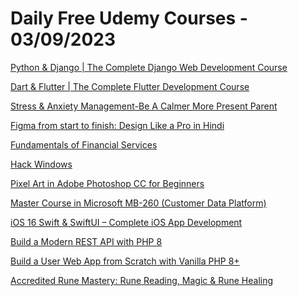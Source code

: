 # Daily Free Udemy Courses - 03/09/2023

[Python & Django | The Complete Django Web Development Course](https://www.udemy.com/course/python-django-the-complete-django-web-development-course/?couponCode=618CBA5B61484E2A1AC1,)
[Dart & Flutter | The Complete Flutter Development Course](https://www.udemy.com/course/dart-flutter-the-complete-flutter-development-course/?couponCode=1CF28B03FF78F7A9882D,)
[Stress & Anxiety Management-Be A Calmer More Present Parent](https://www.udemy.com/course/stressed-dadslearn-how-not-to-lose-your-sht/?couponCode=STRESSMANAGEMENT2023)
[Figma from start to finish: Design Like a Pro in Hindi](https://www.udemy.com/course/figma-from-start-to-finish-design-like-a-pro-in-hindi/?couponCode=LOOT43)
[Fundamentals of Financial Services](https://www.udemy.com/course/fundamentals-of-financial-services/?couponCode=FUNDAMENTALSFS23)
[Hack Windows](https://www.udemy.com/course/hack-windows/?couponCode=HBD_KEANU)
[Pixel Art in Adobe Photoshop CC for Beginners](https://www.udemy.com/course/pixel-art-in-adobe-photoshop-cc/?couponCode=D6894DC752D3CB36EDAB)
[Master Course in Microsoft MB-260 (Customer Data Platform)](https://www.udemy.com/course/microsoft-mb-260-customer-data-platform-specialty/?couponCode=64342943886E514C406F)
[iOS 16 Swift & SwiftUI – Complete iOS App Development](https://www.udemy.com/course/ios-16-swift-complete-app-development/?couponCode=3DBD898E9064FC311416)
[Build a Modern REST API with PHP 8](https://www.udemy.com/course/build-modern-php-api/?couponCode=079D366214A88830E025)
[Build a User Web App from Scratch with Vanilla PHP 8+](https://www.udemy.com/course/create-real-world-php-webapp-from-scratch/?couponCode=BBDF2FA6F48F191BD089)
[Accredited Rune Mastery: Rune Reading, Magic & Rune Healing](https://www.udemy.com/course/accredited-rune-mastery-rune-reading-magic-rune-healing/?couponCode=87CCFA97DFACA6F2E47A)
